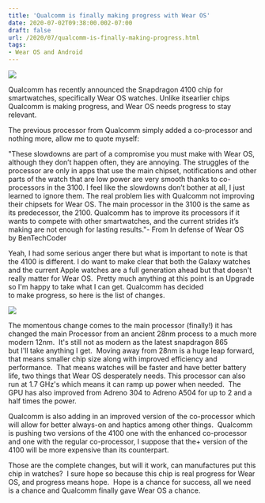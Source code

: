 ```yaml
---
title: 'Qualcomm is finally making progress with Wear OS'
date: 2020-07-02T09:38:00.002-07:00
draft: false
url: /2020/07/qualcomm-is-finally-making-progress.html
tags: 
- Wear OS and Android
---
```


[![](https://1.bp.blogspot.com/-pzYb_5T0tQM/Xv4NfCNa24I/AAAAAAAAH5w/A6sMt-6QHkQk0XoftrQ_qG-auiwXLwGMwCK4BGAsYHg/w400-h225/IMG_20200702_122934_1.jpg)](https://1.bp.blogspot.com/-pzYb_5T0tQM/Xv4NfCNa24I/AAAAAAAAH5w/A6sMt-6QHkQk0XoftrQ_qG-auiwXLwGMwCK4BGAsYHg/s3840/IMG_20200702_122934_1.jpg)

  
  

  

  

  

Qualcomm has recently announced the Snapdragon 4100 chip for smartwatches, specifically Wear OS watches. Unlike itsearlier chips Qualcomm is making progress, and Wear OS needs progress to stay relevant. 

  

The previous processor from Qualcomm simply added a co-processor and nothing more, allow me to quote myself:

"These slowdowns are part of a compromise you must make with Wear OS, although they don’t happen often, they are annoying. The struggles of the processor are only in apps that use the main chipset, notifications and other parts of the watch that are low power are very smooth thanks to co-processors in the 3100. I feel like the slowdowns don’t bother at all, I just learned to ignore them. The real problem lies with Qualcomm not improving their chipsets for Wear OS. The main processor in the 3100 is the same as its predecessor, the 2100. Qualcomm has to improve its processors if it wants to compete with other smartwatches, and the current strides it’s making are not enough for lasting results."- From In defense of Wear OS by BenTechCoder

Yeah, I had some serious anger there but what is important to note is that the 4100 is different. I do want to make clear that both the Galaxy watches and the current Apple watches are a full generation ahead but that doesn't really matter for Wear OS.  Pretty much anything at this point is an Upgrade so I'm happy to take what I can get. Qualcomm has decided to make progress, so here is the list of changes.

  

[![](https://1.bp.blogspot.com/-TYVfR0Tp69M/Xv34IM2r-CI/AAAAAAAAH5Q/HBIGCWJacZQdx5Tf49PNFk_Y5AY8BHYXACK4BGAsYHg/w400-h225/Snapdragon%2B4100.jpg)](https://1.bp.blogspot.com/-TYVfR0Tp69M/Xv34IM2r-CI/AAAAAAAAH5Q/HBIGCWJacZQdx5Tf49PNFk_Y5AY8BHYXACK4BGAsYHg/s2048/Snapdragon%2B4100.jpg)

  

The momentous change comes to the main processor (finally!) it has changed the main Processor from an ancient 28nm process to a much more modern 12nm.  It's still not as modern as the latest snapdragon 865 but I'll take anything I get.  Moving away from 28nm is a huge leap forward, that means smaller chip size along with improved efficiency and performance.  That means watches will be faster and have better battery life, two things that Wear OS desperately needs. This processor can also run at 1.7 GHz's which means it can ramp up power when needed.  The GPU has also improved from Adreno 304 to Adreno A504 for up to 2 and a half times the power.  

Qualcomm is also adding in an improved version of the co-processor which will allow for better always-on and haptics among other things.  Qualcomm is pushing two versions of the 4100 one with the enhanced co-processor and one with the regular co-processor, I suppose that the\+ version of the 4100 will be more expensive than its counterpart.  

  

Those are the complete changes, but will it work, can manufactures put this chip in watches?  I sure hope so because this chip is real progress for Wear OS, and progress means hope.  Hope is a chance for success, all we need is a chance and Qualcomm finally gave Wear OS a chance.